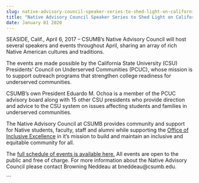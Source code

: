 ```yaml
---
slug: native-advisory-council-speaker-series-to-shed-light-on-california-indian-history-
title: "Native Advisory Council Speaker Series to Shed Light on California Indian History "
date: January 01 2020
---
```


 
<p>
  SEASIDE, Calif., April 6, 2017 – CSUMB’s Native Advisory Council will host
  several speakers and events throughout April, sharing an array of rich Native
  American cultures and traditions.
</p>
<p>
  The events are made possible by the California State University &#40;CSU&#41;
  Presidents’ Council on Underserved Communities &#40;PCUC&#41;, whose mission
  is to support outreach programs that strengthen college readiness for
  underserved communities.
</p>
<p>
  CSUMB’s own President Eduardo M. Ochoa is a member of the PCUC advisory board
  along with 15 other CSU presidents who provide direction and advice to the CSU
  system on issues affecting students and families in underserved communities.
</p>
<p>
  The Native Advisory Council at CSUMB provides community and support for Native
  students, faculty, staff and alumni while supporting the
  <a href="https://csumb.edu/diversity">Office of Inclusive Excellence</a> in
  it’s mission to build and maintain an inclusive and equitable community for
  all.
</p>
<p>
  The
  <a href="https://csumb.edu/nac/events"
    >full schedule of events is available here.</a
  >
  All events are open to the public and free of charge. For more information
  about the Native Advisory Council please contact Browning Neddeau at
  bneddeau@csumb.edu.
</p>
```
